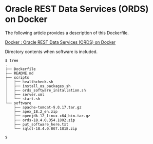 # Oracle REST Data Services (ORDS) on Docker

The following article provides a description of this Dockerfile.

[Docker : Oracle REST Data Services (ORDS) on Docker](https://oracle-base.com/articles/linux/docker-oracle-rest-data-services-ords-on-docker)

Directory contents when software is included.

```
$ tree
.
├── Dockerfile
├── README.md
├── scripts
│   ├── healthcheck.sh
│   ├── install_os_packages.sh
│   ├── ords_software_installation.sh
│   ├── server.xml
│   └── start.sh
└── software
    ├── apache-tomcat-9.0.17.tar.gz
    ├── apex_18.2_en.zip
    ├── openjdk-12_linux-x64_bin.tar.gz
    ├── ords-18.4.0.354.1002.zip
    ├── put_software_here.txt
    └── sqlcl-18.4.0.007.1818.zip

$
```
